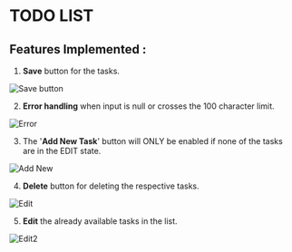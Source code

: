 # TODO LIST

## Features Implemented :
1. **Save** button for the tasks.

![Save button](https://github.com/user-attachments/assets/d4309bc4-3c11-4773-a0ec-f3ff47229555)

2. **Error handling** when input is null or crosses the 100 character limit.

![Error ](https://github.com/user-attachments/assets/5d310305-621c-45f2-bc4a-ff950670f2c1)

3. The '**Add New Task**' button will ONLY be enabled if none of the tasks are in the EDIT state.

![Add New](https://github.com/user-attachments/assets/01f00da1-cf54-4ebc-8aaa-6f0e538e423a)

4. **Delete** button for deleting the respective tasks.

![Edit](https://github.com/user-attachments/assets/ef1b9e28-e69d-42e2-bc05-496b2bfa0c0f)

5. **Edit** the already available tasks in the list.

![Edit2](https://github.com/user-attachments/assets/d1f4d81f-12c5-46ed-8a23-7705efdddfc4)
